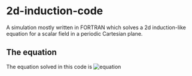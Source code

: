 # 2d-induction-code
A simulation mostly written in FORTRAN which solves a 2d induction-like equation for a scalar field in a periodic Cartesian plane.

## The equation
The equation solved in this code is
![equation](https://latex.codecogs.com/png.latex?\frac{\partial%20T}{\partial%20t}%20=%20-\left(%20\frac{\partial}{\partial%20x}(v_xT)%20+%20\frac{\partial}{\partial%20y}(v_yT)%20\right)%20+%20\eta\left(%20\frac{\partial^2}{\partial%20x^2}%20+%20\frac{\partial^2}{\partial%20y^2}%20\right)T)
